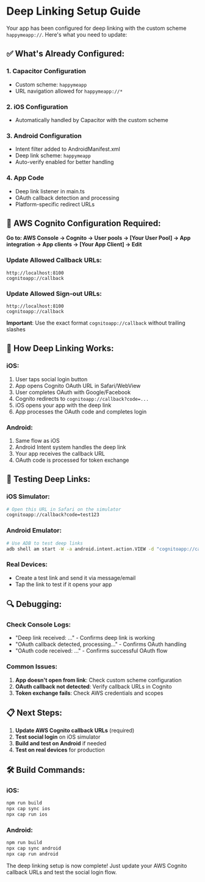 # Deep Linking Setup Guide

Your app has been configured for deep linking with the custom scheme `happymeapp://`. Here's what you need to update:

## ✅ What's Already Configured:

### 1. Capacitor Configuration
- Custom scheme: `happymeapp`
- URL navigation allowed for `happymeapp://*`

### 2. iOS Configuration
- Automatically handled by Capacitor with the custom scheme

### 3. Android Configuration
- Intent filter added to AndroidManifest.xml
- Deep link scheme: `happymeapp`
- Auto-verify enabled for better handling

### 4. App Code
- Deep link listener in main.ts
- OAuth callback detection and processing
- Platform-specific redirect URLs

## 🔧 AWS Cognito Configuration Required:

**Go to: AWS Console → Cognito → User pools → [Your User Pool] → App integration → App clients → [Your App Client] → Edit**

### Update Allowed Callback URLs:
```
http://localhost:8100
cognitoapp://callback
```

### Update Allowed Sign-out URLs:
```
http://localhost:8100
cognitoapp://callback
```

**Important**: Use the exact format `cognitoapp://callback` without trailing slashes

## 📱 How Deep Linking Works:

### iOS:
1. User taps social login button
2. App opens Cognito OAuth URL in Safari/WebView
3. User completes OAuth with Google/Facebook
4. Cognito redirects to `cognitoapp://callback?code=...`
5. iOS opens your app with the deep link
6. App processes the OAuth code and completes login

### Android:
1. Same flow as iOS
2. Android Intent system handles the deep link
3. Your app receives the callback URL
4. OAuth code is processed for token exchange

## 🧪 Testing Deep Links:

### iOS Simulator:
```bash
# Open this URL in Safari on the simulator
cognitoapp://callback?code=test123
```

### Android Emulator:
```bash
# Use ADB to test deep links
adb shell am start -W -a android.intent.action.VIEW -d "cognitoapp://callback?code=test123" im.pencil.cognito
```

### Real Devices:
- Create a test link and send it via message/email
- Tap the link to test if it opens your app

## 🔍 Debugging:

### Check Console Logs:
- "Deep link received: ..." - Confirms deep link is working
- "OAuth callback detected, processing..." - Confirms OAuth handling
- "OAuth code received: ..." - Confirms successful OAuth flow

### Common Issues:
1. **App doesn't open from link**: Check custom scheme configuration
2. **OAuth callback not detected**: Verify callback URLs in Cognito
3. **Token exchange fails**: Check AWS credentials and scopes

## 📋 Next Steps:

1. **Update AWS Cognito callback URLs** (required)
2. **Test social login** on iOS simulator
3. **Build and test on Android** if needed
4. **Test on real devices** for production

## 🛠️ Build Commands:

### iOS:
```bash
npm run build
npx cap sync ios
npx cap run ios
```

### Android:
```bash
npm run build
npx cap sync android
npx cap run android
```

The deep linking setup is now complete! Just update your AWS Cognito callback URLs and test the social login flow.